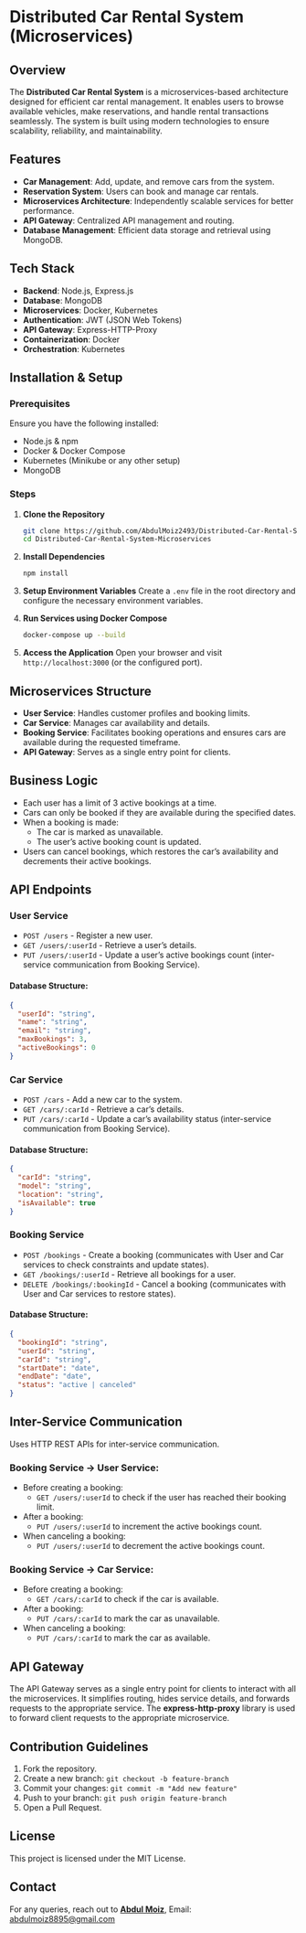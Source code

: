 # Distributed Car Rental System (Microservices)

## Overview

The **Distributed Car Rental System** is a microservices-based architecture designed for efficient car rental management. It enables users to browse available vehicles, make reservations, and handle rental transactions seamlessly. The system is built using modern technologies to ensure scalability, reliability, and maintainability.

## Features

- **Car Management**: Add, update, and remove cars from the system.
- **Reservation System**: Users can book and manage car rentals.
- **Microservices Architecture**: Independently scalable services for better performance.
- **API Gateway**: Centralized API management and routing.
- **Database Management**: Efficient data storage and retrieval using MongoDB.

## Tech Stack

- **Backend**: Node.js, Express.js
- **Database**: MongoDB
- **Microservices**: Docker, Kubernetes
- **Authentication**: JWT (JSON Web Tokens)
- **API Gateway**: Express-HTTP-Proxy
- **Containerization**: Docker
- **Orchestration**: Kubernetes

## Installation & Setup

### Prerequisites

Ensure you have the following installed:

- Node.js & npm
- Docker & Docker Compose
- Kubernetes (Minikube or any other setup)
- MongoDB

### Steps

1. **Clone the Repository**

   ```sh
   git clone https://github.com/AbdulMoiz2493/Distributed-Car-Rental-System-Microservices.git
   cd Distributed-Car-Rental-System-Microservices
   ```

2. **Install Dependencies**

   ```sh
   npm install
   ```

3. **Setup Environment Variables** Create a `.env` file in the root directory and configure the necessary environment variables.

4. **Run Services using Docker Compose**

   ```sh
   docker-compose up --build
   ```

5. **Access the Application** Open your browser and visit `http://localhost:3000` (or the configured port).

## Microservices Structure

- **User Service**: Handles customer profiles and booking limits.
- **Car Service**: Manages car availability and details.
- **Booking Service**: Facilitates booking operations and ensures cars are available during the requested timeframe.
- **API Gateway**: Serves as a single entry point for clients.

## Business Logic

- Each user has a limit of 3 active bookings at a time.
- Cars can only be booked if they are available during the specified dates.
- When a booking is made:
  - The car is marked as unavailable.
  - The user’s active booking count is updated.
- Users can cancel bookings, which restores the car’s availability and decrements their active bookings.

## API Endpoints

### User Service
- `POST /users` - Register a new user.
- `GET /users/:userId` - Retrieve a user’s details.
- `PUT /users/:userId` - Update a user’s active bookings count (inter-service communication from Booking Service).

#### Database Structure:
```json
{
  "userId": "string",
  "name": "string",
  "email": "string",
  "maxBookings": 3,
  "activeBookings": 0
}
```

### Car Service
- `POST /cars` - Add a new car to the system.
- `GET /cars/:carId` - Retrieve a car’s details.
- `PUT /cars/:carId` - Update a car’s availability status (inter-service communication from Booking Service).

#### Database Structure:
```json
{
  "carId": "string",
  "model": "string",
  "location": "string",
  "isAvailable": true
}
```

### Booking Service
- `POST /bookings` - Create a booking (communicates with User and Car services to check constraints and update states).
- `GET /bookings/:userId` - Retrieve all bookings for a user.
- `DELETE /bookings/:bookingId` - Cancel a booking (communicates with User and Car services to restore states).

#### Database Structure:
```json
{
  "bookingId": "string",
  "userId": "string",
  "carId": "string",
  "startDate": "date",
  "endDate": "date",
  "status": "active | canceled"
}
```

## Inter-Service Communication

Uses HTTP REST APIs for inter-service communication.

### Booking Service → User Service:
- Before creating a booking:
  - `GET /users/:userId` to check if the user has reached their booking limit.
- After a booking:
  - `PUT /users/:userId` to increment the active bookings count.
- When canceling a booking:
  - `PUT /users/:userId` to decrement the active bookings count.

### Booking Service → Car Service:
- Before creating a booking:
  - `GET /cars/:carId` to check if the car is available.
- After a booking:
  - `PUT /cars/:carId` to mark the car as unavailable.
- When canceling a booking:
  - `PUT /cars/:carId` to mark the car as available.

## API Gateway

The API Gateway serves as a single entry point for clients to interact with all the microservices. It simplifies routing, hides service details, and forwards requests to the appropriate service. The **express-http-proxy** library is used to forward client requests to the appropriate microservice.

## Contribution Guidelines

1. Fork the repository.
2. Create a new branch: `git checkout -b feature-branch`
3. Commit your changes: `git commit -m "Add new feature"`
4. Push to your branch: `git push origin feature-branch`
5. Open a Pull Request.

## License

This project is licensed under the MIT License.

## Contact

For any queries, reach out to [**Abdul Moiz**](https://github.com/AbdulMoiz2493),
Email: abdulmoiz8895@gmail.com

